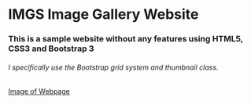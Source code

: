 # IMGS Image Gallery Website
### This is a sample website without any features using HTML5, CSS3 and Bootstrap 3
###### I specifically use the Bootstrap grid system and thumbnail class.
[Image of Webpage](https://i.ibb.co/1XrCnZC/webpage-Screenshot.png)
